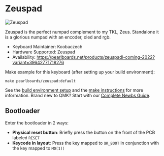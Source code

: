 # Zeuspad

![Zeuspad](https://i.imgur.com/F657DWwh.png)

Zeuspad is the perfect numpad complement to my TKL, Zeus. Standalone it is a glorious numpad with an encoder, oled and rgb.

* Keyboard Maintainer: Koobaczech
* Hardware Supported: Zeuspad
* Availability: https://pearlboards.net/products/zeuspadl-coming-2022?variant=39642771718276

Make example for this keyboard (after setting up your build environment):

    make pearlboards/zeuspad:default

See the [build environment setup](https://docs.qmk.fm/#/getting_started_build_tools) and the [make instructions](https://docs.qmk.fm/#/getting_started_make_guide) for more information. Brand new to QMK? Start with our [Complete Newbs Guide](https://docs.qmk.fm/#/newbs).

## Bootloader

Enter the bootloader in 2 ways:

* **Physical reset button**: Briefly press the button on the front of the PCB labeled `RESET`
* **Keycode in layout**: Press the key mapped to `QK_BOOT` in conjunction with the key mapped to `MO(1))` 
